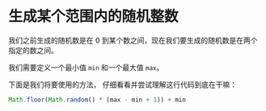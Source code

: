 # 生成某个范围内的随机整数

我们之前生成的随机数是在 0 到某个数之间，现在我们要生成的随机数是在两个指定的数之间。

我们需要定义一个最小值 `min` 和一个最大值 `max`。

下面是我们将要使用的方法， 仔细看看并尝试理解这行代码到底在干嘛：

```js
Math.floor(Math.random() * (max - min + 1)) + min
```
